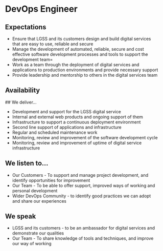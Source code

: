 # DevOps Engineer 

## Expectations
* Ensure that LGSS and its customers design and build digital services that are easy to use, reliable and secure
* Manage the development of automated, reliable, secure and cost effective software development processes and tools to support the development team=
* Work as a team through the deployment of digital services and applications to production environments and provide necessary support
* Provide leadership and mentorship to others in the digital services team

## Availability
<object data="/roles/devops-pie.svg" type="image/svg+xml" width="650" height="230"></object>

## We deliver...
* Development and support for the LGSS digital service
* Internal and external web products and ongoing support of them
* Infrastructure to support a continuous deployment environment
* Second line support of applications and infrastructure
* Regular and scheduled maintenance work
* Monitoring, review and improvement of the software development cycle
* Monitoring, review and improvement of uptime of digital service infrastructure

## We listen to...
* Our Customers - To support and manage project development, and identify opportunities for improvement
* Our Team - To be able to offer support, improved ways of working and personal development
* Wider DevOps Community - to identify good practices we can adopt and share our experiences

## We speak
* LGSS and its customers - to be an ambassador for digital services and demonstrate our qualities
* Our Team - To share knowledge of tools and techniques, and improve our way of working
